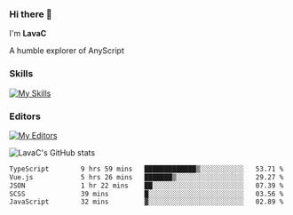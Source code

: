 ### Hi there 👋
I'm **LavaC**

A humble explorer of AnyScript

### Skills
[![My Skills](https://skillicons.dev/icons?i=js,ts,vue,nodejs,nuxtjs,astro,solidjs,tailwind)](https://skillicons.dev)

### Editors
[![My Editors](https://skillicons.dev/icons?i=neovim,vscode)](https://skillicons.dev)

![LavaC's GitHub stats](https://github-readme-stats.vercel.app/api?username=LavaCxx&show_icons=true&theme=synthwave)

<!--START_SECTION:waka-->

```txt
TypeScript        9 hrs 59 mins   █████████████▒░░░░░░░░░░░   53.71 %
Vue.js            5 hrs 26 mins   ███████▒░░░░░░░░░░░░░░░░░   29.27 %
JSON              1 hr 22 mins    ██░░░░░░░░░░░░░░░░░░░░░░░   07.39 %
SCSS              39 mins         █░░░░░░░░░░░░░░░░░░░░░░░░   03.56 %
JavaScript        32 mins         ▓░░░░░░░░░░░░░░░░░░░░░░░░   02.89 %
```

<!--END_SECTION:waka-->
